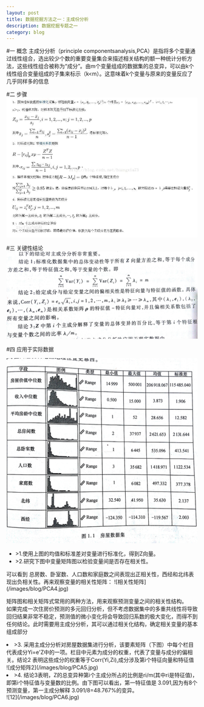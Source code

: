 ```yaml
---
layout: post
title: 数据挖掘方法之一：主成份分析
description: 数据挖掘专题之一
category: blog
---
```


#一 概念
主成分分析（principle componentsanalysis,PCA）是指将多个变量通过线性组合，选出较少个数的重要变量集合来描述相关结构的额一种统计分析方法，这些线性组合被称为“成分”。由m个变量组成的数据集的总变异，可以由k个线性组合变量组成的子集来标示（k<m）。这意味着k个变量与原来的变量反应了几乎同样多的信息  

#二 步骤
![PCA1](/images/blog/PCA1.jpg)


#三 关键性结论
![结论](/images/blog/PCA2.jpg)

#四 应用于实际数据  

   ![实际数据](/images/blog/PCA3.jpg)
<ul>
    <li>>1.使用上图的均值和标准差对变量进行标准化，得到Z向量。</li>
    <li>>2.研究下图中变量矩阵图以检验变量间是否存在相关性。</li>
</ul>
可以看到 总房数、卧室数、人口数和家庭数之间表现出正相关性，西经和北纬表现出负相关性。再来观察变量的相关性矩阵：
![相关性矩阵](/images/blog/PCA4.jpg)

 矩阵图和相关矩阵式常用的两种方法，用来观察预测变量之间的相关性结构。  
如果完成一次住房价预测的多元回归分析，但不考虑数据集中的多重共线性将导致回归结果非常不稳定，预测值的微小变化将会导致回归系数的极大变化，而得不到任何结论。此时需要用主成分分析，其可以通过相关化结构，确定相关变量的基本组成部分
   <li>>3. 采用主成分分析对房屋数据集进行分析，该要素矩阵（下图）中每个栏目代表成分Yi=e'Z中的一项。栏目中元素为成分的权重，代表了变量与成分的偏相关。结论2 表明这些成分的权重等于Corr(Yi,Zi),成分涉及第i个特征向量和特征值
    </li>
   ![成分矩阵2](/images/blog/PCA5.jpg)
   <li>>4. 结论3表明，Z的总变异种第i个主成分所占的比例是ri/m(其中ri是特征值)，即第i个特征值与变量数的比例。由下图可以看出，第一特征值是 3.091,因为有8个预测变量，第一主成分解释 3.091/8=48.767%的变异。
   </li>  
![12](/images/blog/PCA6.jpg)
   

